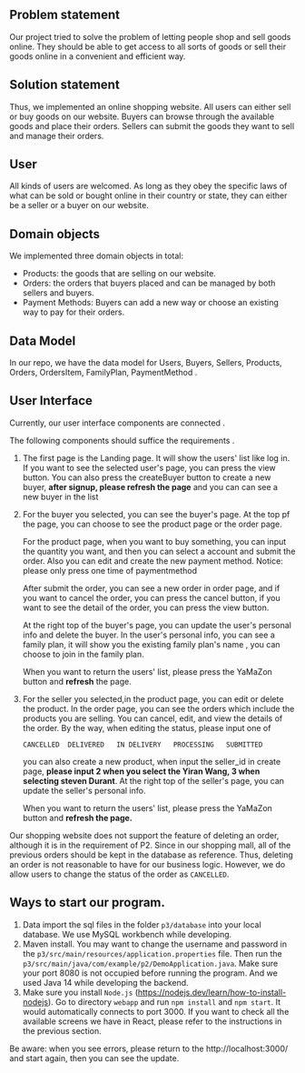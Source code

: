 ## Problem statement
Our project tried to solve the problem of letting people shop and sell goods online. They should be able to get access to all sorts of goods or sell their goods online in a convenient and efficient way.
## Solution statement
Thus, we implemented an online shopping website. All users can either sell or buy goods on our website. Buyers can browse through the available goods and place their orders. Sellers can submit the goods they want to sell and manage their orders.
## User
All kinds of users are welcomed. As long as they obey the specific laws of what can be sold or bought online in their country or state, they can either be a seller or a buyer on our website.
## Domain objects
We implemented three domain objects in total:
- Products: the goods that are selling on our website.
- Orders: the orders that buyers placed and can be managed by both sellers and buyers.
- Payment Methods: Buyers can add a new way or choose an existing way to pay for their orders.

## Data Model
In our repo, we have the data model for Users, Buyers, Sellers, Products,  Orders, OrdersItem, FamilyPlan, PaymentMethod . 

## User Interface
Currently,  our user interface components are connected . 

The following components should suffice the requirements .

1. The first page is the Landing page. It will show the users' list like log in. If you want to see the selected user's page, you can press the view button. You can also press the createBuyer button to create a new buyer, **after signup, please refresh the page** and you can can see a new buyer in the list

2. For the buyer you selected, you can see the buyer's page. At the top pf the page, you can choose to see the product page or the order page.

   For the product page, when you want to buy something, you can input the quantity you want, and then you can select a account and submit the order. Also you can edit and create the new payment method. Notice: please only press one time of paymentmethod
   
   After submit the order, you can see a new order in order page, and if you want to cancel the order, you can press the cancel button, if you want to see the detail of the order, you can press the view button.

   At the right top of the buyer's page, you can update the user's personal info and delete the buyer. In the user's personal info, you can see a family plan, it will show you the existing family plan's name , you can choose to join in the family plan.

   When you want to return the  users' list, please press the YaMaZon button and **refresh** the page.

3. For the seller you selected,in the product page, you can edit or delete the product. In the order page, you can see the orders which include the products you are selling. You can cancel, edit, and view the details of the order. By the way, when editing the status, please input one of 

   ```
   CANCELLED  DELIVERED   IN DELIVERY   PROCESSING   SUBMITTED
   ```

   you can also create a new product, when input the seller_id in create page, **please input 2 when you select the  Yiran Wang, 3 when selecting steven Durant**. At the right top of the seller's page, you can update the seller's personal info. 

   When you want to return the  users' list, please press the YaMaZon button and **refresh the page.**

Our shopping website does not support the feature of deleting an order, although it is in the requirement of P2. Since in our shopping mall, all of the previous orders should be kept in the database as reference. 
Thus, deleting an order is not reasonable to have for our business logic. However, we do allow users to change the status of the order as `CANCELLED`.

## Ways to start our program.
1) Data import the sql files in the folder `p3/database` into your local database. We use MySQL workbench while developing.
2) Maven install. You may want to change the username and password in the `p3/src/main/resources/application.properties` file. Then run the `p3/src/main/java/com/example/p2/DemoApplication.java`. Make sure your port 8080 is not occupied before running the program. And we used Java 14 while developing the backend.
3) Make sure you install `Node.js` (https://nodejs.dev/learn/how-to-install-nodejs). Go to directory `webapp` and run `npm install` and `npm start`. It would automatically connects to port 3000. If you want to check all the available screens we have in React, please refer to the instructions in the previous section.

Be aware: when you see errors, please return to the http://localhost:3000/ and start again, then you can see the update.

